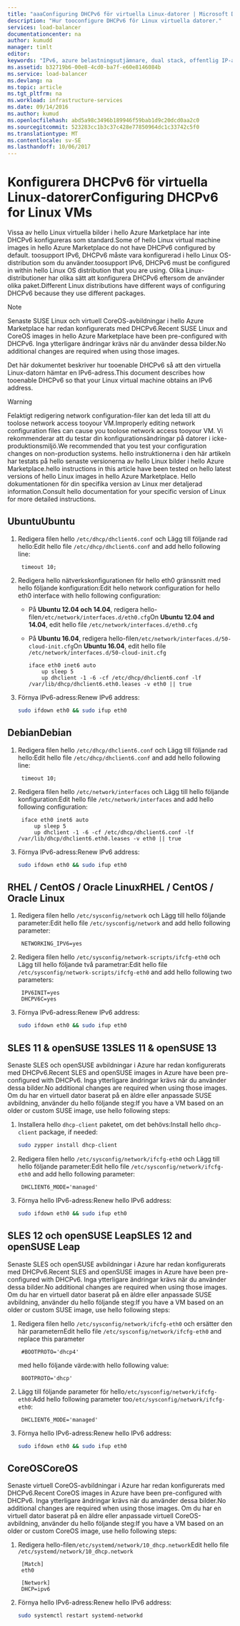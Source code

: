 ```yaml
---
title: "aaaConfiguring DHCPv6 för virtuella Linux-datorer | Microsoft Docs"
description: "Hur tooconfigure DHCPv6 för Linux virtuella datorer."
services: load-balancer
documentationcenter: na
author: kumudd
manager: timlt
editor: 
keywords: "IPv6, azure belastningsutjämnare, dual stack, offentlig IP-adress, inbyggd ipv6, mobil, iot"
ms.assetid: b32719b6-00e8-4cd0-ba7f-e60e8146084b
ms.service: load-balancer
ms.devlang: na
ms.topic: article
ms.tgt_pltfrm: na
ms.workload: infrastructure-services
ms.date: 09/14/2016
ms.author: kumud
ms.openlocfilehash: abd5a98c3496b189946f59bab1d9c20dcd0aa2c0
ms.sourcegitcommit: 523283cc1b3c37c428e77850964dc1c33742c5f0
ms.translationtype: MT
ms.contentlocale: sv-SE
ms.lasthandoff: 10/06/2017
---
```

# <a name="configuring-dhcpv6-for-linux-vms"></a><span data-ttu-id="8e687-104">Konfigurera DHCPv6 för virtuella Linux-datorer</span><span class="sxs-lookup"><span data-stu-id="8e687-104">Configuring DHCPv6 for Linux VMs</span></span>

<span data-ttu-id="8e687-105">Vissa av hello Linux virtuella bilder i hello Azure Marketplace har inte DHCPv6 konfigureras som standard.</span><span class="sxs-lookup"><span data-stu-id="8e687-105">Some of hello Linux virtual machine images in hello Azure Marketplace do not have DHCPv6 configured by default.</span></span> <span data-ttu-id="8e687-106">toosupport IPv6, DHCPv6 måste vara konfigurerad i hello Linux OS-distribution som du använder.</span><span class="sxs-lookup"><span data-stu-id="8e687-106">toosupport IPv6, DHCPv6 must be configured in within hello Linux OS distribution that you are using.</span></span> <span data-ttu-id="8e687-107">Olika Linux-distributioner har olika sätt att konfigurera DHCPv6 eftersom de använder olika paket.</span><span class="sxs-lookup"><span data-stu-id="8e687-107">Different Linux distributions have different ways of configuring DHCPv6 because they use different packages.</span></span>

> [!NOTE]
> <span data-ttu-id="8e687-108">Senaste SUSE Linux och virtuell CoreOS-avbildningar i hello Azure Marketplace har redan konfigurerats med DHCPv6.</span><span class="sxs-lookup"><span data-stu-id="8e687-108">Recent SUSE Linux and CoreOS images in hello Azure Marketplace have been pre-configured with DHCPv6.</span></span> <span data-ttu-id="8e687-109">Inga ytterligare ändringar krävs när du använder dessa bilder.</span><span class="sxs-lookup"><span data-stu-id="8e687-109">No additional changes are required when using those images.</span></span>

<span data-ttu-id="8e687-110">Det här dokumentet beskriver hur tooenable DHCPv6 så att den virtuella Linux-datorn hämtar en IPv6-adress.</span><span class="sxs-lookup"><span data-stu-id="8e687-110">This document describes how tooenable DHCPv6 so that your Linux virtual machine obtains an IPv6 address.</span></span>

> [!WARNING]
> <span data-ttu-id="8e687-111">Felaktigt redigering network configuration-filer kan det leda till att du toolose network access tooyour VM.</span><span class="sxs-lookup"><span data-stu-id="8e687-111">Improperly editing network configuration files can cause you toolose network access tooyour VM.</span></span> <span data-ttu-id="8e687-112">Vi rekommenderar att du testar din konfigurationsändringar på datorer i icke-produktionsmiljö.</span><span class="sxs-lookup"><span data-stu-id="8e687-112">We recommended that you test your configuration changes on non-production systems.</span></span> <span data-ttu-id="8e687-113">hello instruktionerna i den här artikeln har testats på hello senaste versionerna av hello Linux bilder i hello Azure Marketplace.</span><span class="sxs-lookup"><span data-stu-id="8e687-113">hello instructions in this article have been tested on hello latest versions of hello Linux images in hello Azure Marketplace.</span></span> <span data-ttu-id="8e687-114">Hello dokumentationen för din specifika version av Linux mer detaljerad information.</span><span class="sxs-lookup"><span data-stu-id="8e687-114">Consult hello documentation for your specific version of Linux for more detailed instructions.</span></span>

## <a name="ubuntu"></a><span data-ttu-id="8e687-115">Ubuntu</span><span class="sxs-lookup"><span data-stu-id="8e687-115">Ubuntu</span></span>

1. <span data-ttu-id="8e687-116">Redigera filen hello `/etc/dhcp/dhclient6.conf` och Lägg till följande rad hello:</span><span class="sxs-lookup"><span data-stu-id="8e687-116">Edit hello file `/etc/dhcp/dhclient6.conf` and add hello following line:</span></span>

        timeout 10;

2. <span data-ttu-id="8e687-117">Redigera hello nätverkskonfigurationen för hello eth0 gränssnitt med hello följande konfiguration:</span><span class="sxs-lookup"><span data-stu-id="8e687-117">Edit hello network configuration for hello eth0 interface with hello following configuration:</span></span>

   * <span data-ttu-id="8e687-118">På **Ubuntu 12.04 och 14.04**, redigera hello-filen`/etc/network/interfaces.d/eth0.cfg`</span><span class="sxs-lookup"><span data-stu-id="8e687-118">On **Ubuntu 12.04 and 14.04**, edit hello file `/etc/network/interfaces.d/eth0.cfg`</span></span>
   * <span data-ttu-id="8e687-119">På **Ubuntu 16.04**, redigera hello-filen`/etc/network/interfaces.d/50-cloud-init.cfg`</span><span class="sxs-lookup"><span data-stu-id="8e687-119">On **Ubuntu 16.04**, edit hello file `/etc/network/interfaces.d/50-cloud-init.cfg`</span></span>

         iface eth0 inet6 auto
             up sleep 5
             up dhclient -1 -6 -cf /etc/dhcp/dhclient6.conf -lf /var/lib/dhcp/dhclient6.eth0.leases -v eth0 || true

3. <span data-ttu-id="8e687-120">Förnya IPv6-adress:</span><span class="sxs-lookup"><span data-stu-id="8e687-120">Renew IPv6 address:</span></span>

    ```bash
    sudo ifdown eth0 && sudo ifup eth0
    ```

## <a name="debian"></a><span data-ttu-id="8e687-121">Debian</span><span class="sxs-lookup"><span data-stu-id="8e687-121">Debian</span></span>

1. <span data-ttu-id="8e687-122">Redigera filen hello `/etc/dhcp/dhclient6.conf` och Lägg till följande rad hello:</span><span class="sxs-lookup"><span data-stu-id="8e687-122">Edit hello file `/etc/dhcp/dhclient6.conf` and add hello following line:</span></span>

        timeout 10;

2. <span data-ttu-id="8e687-123">Redigera filen hello `/etc/network/interfaces` och Lägg till hello följande konfiguration:</span><span class="sxs-lookup"><span data-stu-id="8e687-123">Edit hello file `/etc/network/interfaces` and add hello following configuration:</span></span>

        iface eth0 inet6 auto
            up sleep 5
            up dhclient -1 -6 -cf /etc/dhcp/dhclient6.conf -lf /var/lib/dhcp/dhclient6.eth0.leases -v eth0 || true

3. <span data-ttu-id="8e687-124">Förnya IPv6-adress:</span><span class="sxs-lookup"><span data-stu-id="8e687-124">Renew IPv6 address:</span></span>

    ```bash
    sudo ifdown eth0 && sudo ifup eth0
    ```

## <a name="rhel--centos--oracle-linux"></a><span data-ttu-id="8e687-125">RHEL / CentOS / Oracle Linux</span><span class="sxs-lookup"><span data-stu-id="8e687-125">RHEL / CentOS / Oracle Linux</span></span>

1. <span data-ttu-id="8e687-126">Redigera filen hello `/etc/sysconfig/network` och Lägg till hello följande parameter:</span><span class="sxs-lookup"><span data-stu-id="8e687-126">Edit hello file `/etc/sysconfig/network` and add hello following parameter:</span></span>

        NETWORKING_IPV6=yes

2. <span data-ttu-id="8e687-127">Redigera filen hello `/etc/sysconfig/network-scripts/ifcfg-eth0` och Lägg till hello följande två parametrar:</span><span class="sxs-lookup"><span data-stu-id="8e687-127">Edit hello file `/etc/sysconfig/network-scripts/ifcfg-eth0` and add hello following two parameters:</span></span>

        IPV6INIT=yes
        DHCPV6C=yes

3. <span data-ttu-id="8e687-128">Förnya IPv6-adress:</span><span class="sxs-lookup"><span data-stu-id="8e687-128">Renew IPv6 address:</span></span>

    ```bash
    sudo ifdown eth0 && sudo ifup eth0
    ```

## <a name="sles-11--opensuse-13"></a><span data-ttu-id="8e687-129">SLES 11 & openSUSE 13</span><span class="sxs-lookup"><span data-stu-id="8e687-129">SLES 11 & openSUSE 13</span></span>

<span data-ttu-id="8e687-130">Senaste SLES och openSUSE avbildningar i Azure har redan konfigurerats med DHCPv6.</span><span class="sxs-lookup"><span data-stu-id="8e687-130">Recent SLES and openSUSE images in Azure have been pre-configured with DHCPv6.</span></span> <span data-ttu-id="8e687-131">Inga ytterligare ändringar krävs när du använder dessa bilder.</span><span class="sxs-lookup"><span data-stu-id="8e687-131">No additional changes are required when using those images.</span></span> <span data-ttu-id="8e687-132">Om du har en virtuell dator baserat på en äldre eller anpassade SUSE avbildning, använder du hello följande steg:</span><span class="sxs-lookup"><span data-stu-id="8e687-132">If you have a VM based on an older or custom SUSE image, use hello following steps:</span></span>

1. <span data-ttu-id="8e687-133">Installera hello `dhcp-client` paketet, om det behövs:</span><span class="sxs-lookup"><span data-stu-id="8e687-133">Install hello `dhcp-client` package, if needed:</span></span>

    ```bash
    sudo zypper install dhcp-client
    ```

2. <span data-ttu-id="8e687-134">Redigera filen hello `/etc/sysconfig/network/ifcfg-eth0` och Lägg till hello följande parameter:</span><span class="sxs-lookup"><span data-stu-id="8e687-134">Edit hello file `/etc/sysconfig/network/ifcfg-eth0` and add hello following parameter:</span></span>

        DHCLIENT6_MODE='managed'

3. <span data-ttu-id="8e687-135">Förnya hello IPv6-adress:</span><span class="sxs-lookup"><span data-stu-id="8e687-135">Renew hello IPv6 address:</span></span>

    ```bash
    sudo ifdown eth0 && sudo ifup eth0
    ```

## <a name="sles-12-and-opensuse-leap"></a><span data-ttu-id="8e687-136">SLES 12 och openSUSE Leap</span><span class="sxs-lookup"><span data-stu-id="8e687-136">SLES 12 and openSUSE Leap</span></span>

<span data-ttu-id="8e687-137">Senaste SLES och openSUSE avbildningar i Azure har redan konfigurerats med DHCPv6.</span><span class="sxs-lookup"><span data-stu-id="8e687-137">Recent SLES and openSUSE images in Azure have been pre-configured with DHCPv6.</span></span> <span data-ttu-id="8e687-138">Inga ytterligare ändringar krävs när du använder dessa bilder.</span><span class="sxs-lookup"><span data-stu-id="8e687-138">No additional changes are required when using those images.</span></span> <span data-ttu-id="8e687-139">Om du har en virtuell dator baserat på en äldre eller anpassade SUSE avbildning, använder du hello följande steg:</span><span class="sxs-lookup"><span data-stu-id="8e687-139">If you have a VM based on an older or custom SUSE image, use hello following steps:</span></span>

1. <span data-ttu-id="8e687-140">Redigera filen hello `/etc/sysconfig/network/ifcfg-eth0` och ersätter den här parametern</span><span class="sxs-lookup"><span data-stu-id="8e687-140">Edit hello file `/etc/sysconfig/network/ifcfg-eth0` and replace this parameter</span></span>

        #BOOTPROTO='dhcp4'

    <span data-ttu-id="8e687-141">med hello följande värde:</span><span class="sxs-lookup"><span data-stu-id="8e687-141">with hello following value:</span></span>

        BOOTPROTO='dhcp'

2. <span data-ttu-id="8e687-142">Lägg till följande parameter för hello`/etc/sysconfig/network/ifcfg-eth0`:</span><span class="sxs-lookup"><span data-stu-id="8e687-142">Add hello following parameter too`/etc/sysconfig/network/ifcfg-eth0`:</span></span>

        DHCLIENT6_MODE='managed'

3. <span data-ttu-id="8e687-143">Förnya hello IPv6-adress:</span><span class="sxs-lookup"><span data-stu-id="8e687-143">Renew hello IPv6 address:</span></span>

    ```bash
    sudo ifdown eth0 && sudo ifup eth0
    ```

## <a name="coreos"></a><span data-ttu-id="8e687-144">CoreOS</span><span class="sxs-lookup"><span data-stu-id="8e687-144">CoreOS</span></span>

<span data-ttu-id="8e687-145">Senaste virtuell CoreOS-avbildningar i Azure har redan konfigurerats med DHCPv6.</span><span class="sxs-lookup"><span data-stu-id="8e687-145">Recent CoreOS images in Azure have been pre-configured with DHCPv6.</span></span> <span data-ttu-id="8e687-146">Inga ytterligare ändringar krävs när du använder dessa bilder.</span><span class="sxs-lookup"><span data-stu-id="8e687-146">No additional changes are required when using those images.</span></span> <span data-ttu-id="8e687-147">Om du har en virtuell dator baserat på en äldre eller anpassade virtuell CoreOS-avbildning, använder du hello följande steg:</span><span class="sxs-lookup"><span data-stu-id="8e687-147">If you have a VM based on an older or custom CoreOS image, use hello following steps:</span></span>

1. <span data-ttu-id="8e687-148">Redigera hello-filen`/etc/systemd/network/10_dhcp.network`</span><span class="sxs-lookup"><span data-stu-id="8e687-148">Edit hello file `/etc/systemd/network/10_dhcp.network`</span></span>

        [Match]
        eth0

        [Network]
        DHCP=ipv6

2. <span data-ttu-id="8e687-149">Förnya hello IPv6-adress:</span><span class="sxs-lookup"><span data-stu-id="8e687-149">Renew hello IPv6 address:</span></span>

    ```bash
    sudo systemctl restart systemd-networkd
    ```
